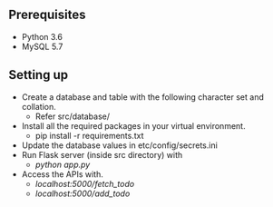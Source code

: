 
## Prerequisites

-   Python 3.6
-   MySQL 5.7


## Setting up

-   Create a database and table with the following character set and collation.
    -   Refer src/database/
-   Install all the required packages in your virtual environment.
    -   pip install -r requirements.txt
-   Update the database values in etc/config/secrets.ini
-   Run Flask server (inside src directory) with
    -   _python app.py_
-   Access the APIs with.
    -   _localhost:5000/fetch_todo_
    -   _localhost:5000/add_todo_
